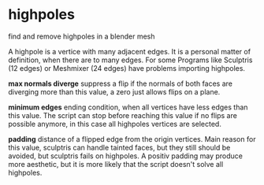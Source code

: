 # highpoles

find and remove highpoles in a blender mesh

A highpole is a vertice with many adjacent edges. It is a personal matter of definition, when there are to many edges.
For some Programs like Sculptris (12 edges) or Meshmixer (24 edges) have problems importing highpoles.

__max normals diverge__ suppress a flip if the normals of both faces are diverging more than this value, a zero just allows flips on a plane.

__minimum edges__ ending condition, when all vertices have less edges than this value. The script can stop before reaching this value if no flips are possible anymore, in this case all highpoles vertices are selected.

__padding__ distance of a flipped edge from the origin vertices. Main reason for this value, sculptris can handle tainted faces, but they still should be avoided, but sculptris fails on highpoles. A positiv padding may produce more aesthetic, but it is more likely that the script doesn't solve all highpoles.
